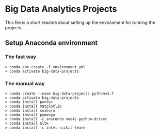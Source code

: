# Big Data Analytics Projects

This file is a short readme about setting up the environment for running the projects.

## Setup Anaconda environment

### The fast way
```
> conda env create -f environment.yml
> conda activate big-data-projects
```

### The manual way
```
> conda create --name big-data-projects python=3.7
> conda activate big-data-projects
> conda install pandas
> conda install matplotlib
> conda install seaborn
> conda install pymongo
> conda install -c anaconda neo4j-python-driver
> conda install nltk
> conda install -c intel scikit-learn
```